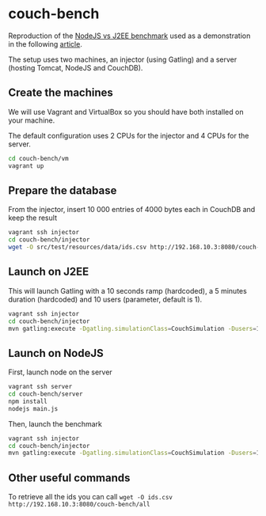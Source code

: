 couch-bench
===========

Reproduction of the [NodeJS vs J2EE benchmark](http://java.dzone.com/articles/performance-comparison-between) used
as a demonstration in the following [article](http://blog.octo.com/lart-du-benchmark/).

The setup uses two machines, an injector (using Gatling) and a server (hosting Tomcat, NodeJS and CouchDB).

Create the machines
-------------------
We will use Vagrant and VirtualBox so you should have both installed on your machine. 

The default configuration uses 2 CPUs for the injector and 4 CPUs for the server.
~~~bash
cd couch-bench/vm
vagrant up
~~~

Prepare the database
------
From the injector, insert 10 000 entries of 4000 bytes each in CouchDB and keep the result
~~~bash
vagrant ssh injector
cd couch-bench/injector
wget -O src/test/resources/data/ids.csv http://192.168.10.3:8080/couch-bench/inject/10000
~~~

Launch on J2EE
------
This will launch Gatling with a 10 seconds ramp (hardcoded), a 5 minutes duration (hardcoded) and 10 users (parameter, default is 1). 
~~~bash
vagrant ssh injector
cd couch-bench/injector
mvn gatling:execute -Dgatling.simulationClass=CouchSimulation -Dusers=10
~~~

Launch on NodeJS
------
First, launch node on the server
~~~bash
vagrant ssh server
cd couch-bench/server
npm install
nodejs main.js
~~~
Then, launch the benchmark
~~~bash
vagrant ssh injector
cd couch-bench/injector
mvn gatling:execute -Dgatling.simulationClass=CouchSimulation -Dusers=10 -DisNode=true
~~~

Other useful commands
------
To retrieve all the ids you can call `wget -O ids.csv http://192.168.10.3:8080/couch-bench/all`
